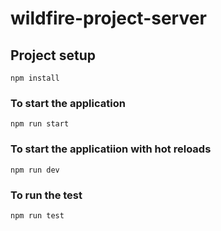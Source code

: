 # wildfire-project-server

## Project setup
```
npm install
```

### To start the application
```
npm run start
```

### To start the applicatiion with hot reloads
```
npm run dev
```

### To run the test
```
npm run test